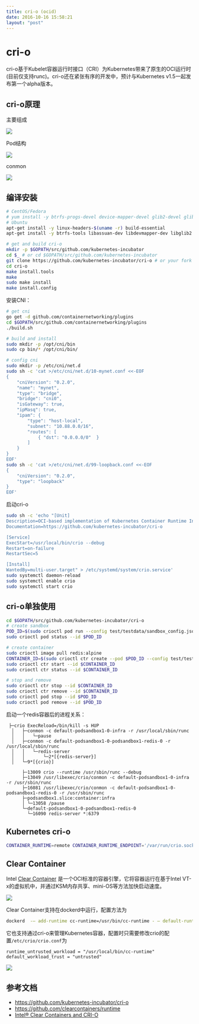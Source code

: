 ```yaml
---
title: cri-o (ocid)
date: 2016-10-16 15:58:21
layout: "post"
---
```


# cri-o

cri-o基于Kubelet容器运行时接口（CRI）为Kubernetes带来了原生的OCI运行时(目前仅支持runc)。cri-o还在紧张有序的开发中，预计与Kubernetes v1.5一起发布第一个alpha版本。

## cri-o原理

主要组成

![](ocid1.png)

Pod结构

![](ocid2.png)

conmon

![](conmon.png)

## 编译安装

```sh
# CentOS/Fedora
# yum install -y btrfs-progs-devel device-mapper-devel glib2-devel glibc-devel glibc-static gpgme-devel libassuan-devel libgpg-error-devel libseccomp-devel libselinux-devel ostree-devel pkgconfig runc
# Ubuntu
apt-get install -y linux-headers-$(uname -r) build-essential
apt-get install -y btrfs-tools libassuan-dev libdevmapper-dev libglib2.0-dev libc6-dev libgpgme11-dev libgpg-error-dev libseccomp-dev libselinux1-dev pkg-config runc libapparmor-dev

# get and build cri-o
mkdir -p $GOPATH/src/github.com/kubernetes-incubator
cd $_ # or cd $GOPATH/src/github.com/kubernetes-incubator
git clone https://github.com/kubernetes-incubator/cri-o # or your fork
cd cri-o
make install.tools
make
sudo make install
make install.config
```

安装CNI：

```sh
# get cni
go get -d github.com/containernetworking/plugins
cd $GOPATH/src/github.com/containernetworking/plugins
./build.sh

# build and install
sudo mkdir -p /opt/cni/bin
sudo cp bin/* /opt/cni/bin/

# config cni
sudo mkdir -p /etc/cni/net.d
sudo sh -c 'cat >/etc/cni/net.d/10-mynet.conf <<-EOF
{
    "cniVersion": "0.2.0",
    "name": "mynet",
    "type": "bridge",
    "bridge": "cni0",
    "isGateway": true,
    "ipMasq": true,
    "ipam": {
        "type": "host-local",
        "subnet": "10.88.0.0/16",
        "routes": [
            { "dst": "0.0.0.0/0"  }
        ]
    }
}
EOF'
sudo sh -c 'cat >/etc/cni/net.d/99-loopback.conf <<-EOF
{
    "cniVersion": "0.2.0",
    "type": "loopback"
}
EOF'
```

启动cri-o

```sh
sudo sh -c 'echo "[Unit]
Description=OCI-based implementation of Kubernetes Container Runtime Interface
Documentation=https://github.com/kubernetes-incubator/cri-o

[Service]
ExecStart=/usr/local/bin/crio --debug
Restart=on-failure
RestartSec=5

[Install]
WantedBy=multi-user.target" > /etc/systemd/system/crio.service'
sudo systemctl daemon-reload
sudo systemctl enable crio
sudo systemctl start crio
```

## cri-o单独使用

```sh
cd $GOPATH/src/github.com/kubernetes-incubator/cri-o
# create sandbox
POD_ID=$(sudo crioctl pod run --config test/testdata/sandbox_config.json)
sudo crioctl pod status --id $POD_ID

# create container
sudo crioctl image pull redis:alpine
CONTAINER_ID=$(sudo crioctl ctr create --pod $POD_ID --config test/testdata/container_redis.json)
sudo crioctl ctr start --id $CONTAINER_ID
sudo crioctl ctr status --id $CONTAINER_ID

# stop and remove
sudo crioctl ctr stop --id $CONTAINER_ID
sudo crioctl ctr remove --id $CONTAINER_ID
sudo crioctl pod stop --id $POD_ID
sudo crioctl pod remove --id $POD_ID
```

启动一个redis容器后的进程关系：

```
 ├─crio ExecReload=/bin/kill -s HUP
  │   ├─conmon -c default-podsandbox1-0-infra -r /usr/local/sbin/runc
  │   │   └─pause
  │   ├─conmon -c default-podsandbox1-0-podsandbox1-redis-0 -r /usr/local/sbin/runc
  │   │   └─redis-server
  │   │       └─2*[{redis-server}]
  │   └─9*[{crio}]
```

```
      ├─13009 crio --runtime /usr/sbin/runc --debug
      ├─13049 /usr/libexec/crio/conmon -c default-podsandbox1-0-infra -r /usr/sbin/runc
      ├─16081 /usr/libexec/crio/conmon -c default-podsandbox1-0-podsandbox1-redis-0 -r /usr/sbin/runc
      ├─podsandbox1.slice:container:infra
      │ └─13058 /pause
      └─default-podsandbox1-0-podsandbox1-redis-0
        └─16090 redis-server *:6379
```

## Kubernetes cri-o

```sh
CONTAINER_RUNTIME=remote CONTAINER_RUNTIME_ENDPOINT='/var/run/crio.sock --runtime-request-timeout=15m' ./hack/local-up-cluster.sh
```

## Clear Container

Intel [Clear Container](https://github.com/clearcontainers/runtime) 是一个OCI标准的容器引擎，它将容器运行在基于Intel VT-x的虚拟机中，并通过KSM内存共享、mini-OS等方法加快启动速度。

![](clearcontainer.png)

Clear Container支持在dockerd中运行，配置方法为

```sh
dockerd  -— add-runtime cc-runtime=/usr/bin/cc-runtime - — default-runtime=cc-runtime
```

它也支持通过cri-o来管理Kubernetes容器，配置时只需要修改crio的配置`/etc/crio/crio.conf`为

```
runtime_untrusted_workload = "/usr/local/bin/cc-runtime"
default_workload_trust = "untrusted"
```

![](cc-runtime.png)

## 参考文档

- <https://github.com/kubernetes-incubator/cri-o>
- <https://github.com/clearcontainers/runtime>
- [Intel® Clear Containers and CRI-O](https://medium.com/cri-o/intel-clear-containers-and-cri-o-70824fb51811)
